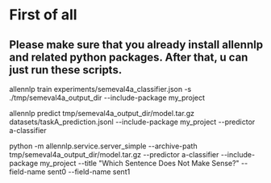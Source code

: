 <h1>First of all</h1>

<h2>Please make sure that you already install allennlp and related python packages. After that, u can just run these scripts.</h2>

allennlp train experiments/semeval4a_classifier.json -s ./tmp/semeval4a_output_dir --include-package my_project

allennlp predict tmp/semeval4a_output_dir/model.tar.gz datasets/taskA_prediction.jsonl --include-package my_project --predictor a-classifier

python -m allennlp.service.server_simple --archive-path tmp/semeval4a_output_dir/model.tar.gz --predictor a-classifier --include-package my_project --title "Which Sentence Does Not Make Sense?" --field-name sent0 --field-name sent1
